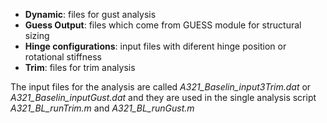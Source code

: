 - __Dynamic__: files for gust analysis
- __Guess Output__: files which come from GUESS module for structural sizing
- __Hinge configurations__: input files with diferent hinge position or rotational stiffness
- __Trim__: files for trim analysis

The input files for the analysis are called _A321_Baselin_input3Trim.dat_ or _A321_Baselin_inputGust.dat_ and they are used in the single analysis script _A321_BL_runTrim.m_ and _A321_BL_runGust.m_
